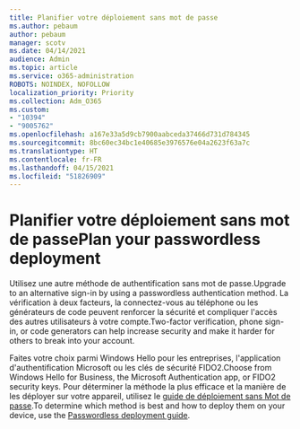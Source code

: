 ```yaml
---
title: Planifier votre déploiement sans mot de passe
ms.author: pebaum
author: pebaum
manager: scotv
ms.date: 04/14/2021
audience: Admin
ms.topic: article
ms.service: o365-administration
ROBOTS: NOINDEX, NOFOLLOW
localization_priority: Priority
ms.collection: Adm_O365
ms.custom:
- "10394"
- "9005762"
ms.openlocfilehash: a167e33a5d9cb7900aabceda37466d731d784345
ms.sourcegitcommit: 8bc60ec34bc1e40685e3976576e04a2623f63a7c
ms.translationtype: HT
ms.contentlocale: fr-FR
ms.lasthandoff: 04/15/2021
ms.locfileid: "51826909"
---
```

# <a name="plan-your-passwordless-deployment"></a><span data-ttu-id="a261d-102">Planifier votre déploiement sans mot de passe</span><span class="sxs-lookup"><span data-stu-id="a261d-102">Plan your passwordless deployment</span></span>

<span data-ttu-id="a261d-103">Utilisez une autre méthode de authentification sans mot de passe.</span><span class="sxs-lookup"><span data-stu-id="a261d-103">Upgrade to an alternative sign-in by using a passwordless authentication method.</span></span> <span data-ttu-id="a261d-104">La vérification à deux facteurs, la connectez-vous au téléphone ou les générateurs de code peuvent renforcer la sécurité et compliquer l&apos;accès des autres utilisateurs à votre compte.</span><span class="sxs-lookup"><span data-stu-id="a261d-104">Two-factor verification, phone sign-in, or code generators can help increase security and make it harder for others to break into your account.</span></span> 

<span data-ttu-id="a261d-105">Faites votre choix parmi Windows Hello pour les entreprises, l&apos;application d&apos;authentification Microsoft ou les clés de sécurité FIDO2.</span><span class="sxs-lookup"><span data-stu-id="a261d-105">Choose from Windows Hello for Business, the Microsoft Authentication app, or FIDO2 security keys.</span></span> <span data-ttu-id="a261d-106">Pour déterminer la méthode la plus efficace et la manière de les déployer sur votre appareil, utilisez le [guide de déploiement sans Mot de passe](https://admin.microsoft.com/adminportal/home?#/modernonboarding/passwordlesssetup).</span><span class="sxs-lookup"><span data-stu-id="a261d-106">To determine which method is best and how to deploy them on your device, use the [Passwordless deployment guide](https://admin.microsoft.com/adminportal/home?#/modernonboarding/passwordlesssetup).</span></span> 

